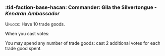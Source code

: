 ### :ti4-faction-base-hacan: **Commander**: Gila the Silvertongue - _Kenaran Ambassador_

<span style="font-variant:small-caps;">Unlock</span>: Have 10 trade goods.

When you cast votes:

You may spend any number of trade goods: cast 2 additional votes for each trade good spent.
